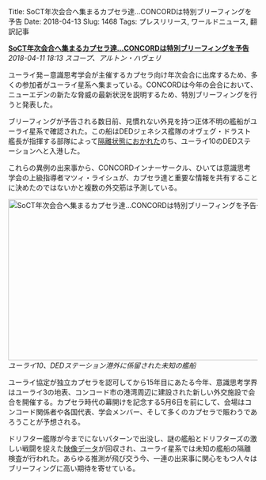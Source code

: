 Title: SoCT年次会合へ集まるカプセラ達…CONCORDは特別ブリーフィングを予告
Date: 2018-04-13
Slug: 1468
Tags: プレスリリース, ワールドニュース, 翻訳記事

<p class="lead"><strong><a href="https://community.eveonline.com/news/news-channels/world-news/capsuleer-delegates-at-soct-gathering-in-yulai-to-receive-special-concord-briefing/">SoCT年次会合へ集まるカプセラ達…CONCORDは特別ブリーフィングを予告</a></strong><br/>
<em>2018-04-11 18:13 スコープ、アルトン・ハヴェリ</em></p>
<p>ユーライ発－意識思考学会が主催するカプセラ向け年次会合に出席するため、多くの参加者がユーライ星系へ集まっている。CONCORDは今年の会合において、ニューエデンの新たな脅威の最新状況を説明するため、特別ブリーフィングを行うと発表した。</p>
<p>ブリーフィングが予告される数日前、見慣れない外見を持つ正体不明の艦船がユーライ星系で確認された。この船はDEDジェネシス艦隊のオヴェグ・ドラスト艦長が指揮する部隊によって<a href="https://community.eveonline.com/news/news-channels/world-news/concord-quarantine-ship-of-unknown-design-in-yulai/">隔離状態におかれた</a>のち、ユーライ10のDEDステーションへと入港した。</p>
<p>これらの異例の出来事から、CONCORDインナーサークル、ひいては意識思考学会の上級指導者マツィ・ライシュが、カプセラ達と重要な情報を共有することに決めたのではないかと複数の外交筋は予測している。</p>
<p><img alt="SoCT年次会合へ集まるカプセラ達…CONCORDは特別ブリーフィングを予告-1" class="alignnone" height="326" src="https://evekatsu.github.io/parrot-archives/images/1468-1.png" width="580"/><br/>
<em>ユーライ10、DEDステーション港外に係留された未知の艦船</em></p>
<p>ユーライ協定が独立カプセラを認可してから15年目にあたる今年、意識思考学界はユーライ3の地表、コンコード市の港湾周辺に建設された新しい外交施設で会合を開催する。カプセラ時代の幕開けを記念する5月6日を前にして、会場はコンコード関係者や各国代表、学会メンバー、そして多くのカプセラで賑わうであろうことが予想される。</p>
<p>ドリフター艦隊が今までにないパターンで出没し、謎の艦船とドリフターズの激しい戦闘を捉えた<a href="https://www.youtube.com/watch?v=5w7KzQBKRJc">映像データ</a>が回収され、ユーライ星系では未知の艦船の隔離検査が行われた。あらゆる推測が飛び交う今、一連の出来事に関心をもつ人々はブリーフィングに高い期待を寄せている。</p>

